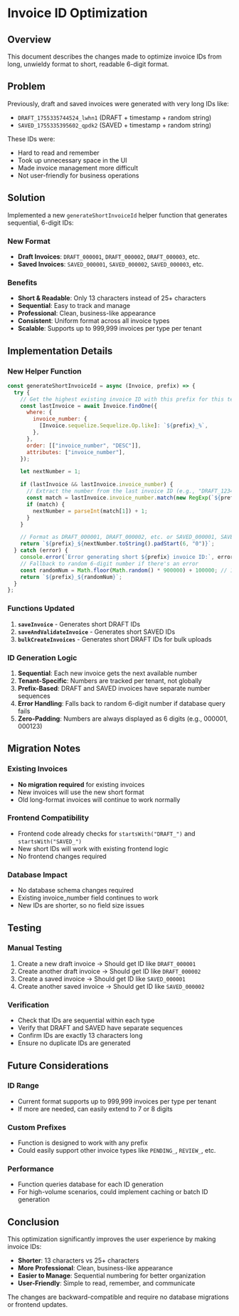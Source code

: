 # Invoice ID Optimization

## Overview
This document describes the changes made to optimize invoice IDs from long, unwieldy format to short, readable 6-digit format.

## Problem
Previously, draft and saved invoices were generated with very long IDs like:
- `DRAFT_1755335744524_lwhn1` (DRAFT + timestamp + random string)
- `SAVED_1755335395602_qpdk2` (SAVED + timestamp + random string)

These IDs were:
- Hard to read and remember
- Took up unnecessary space in the UI
- Made invoice management more difficult
- Not user-friendly for business operations

## Solution
Implemented a new `generateShortInvoiceId` helper function that generates sequential, 6-digit IDs:

### New Format
- **Draft Invoices**: `DRAFT_000001`, `DRAFT_000002`, `DRAFT_000003`, etc.
- **Saved Invoices**: `SAVED_000001`, `SAVED_000002`, `SAVED_000003`, etc.

### Benefits
- **Short & Readable**: Only 13 characters instead of 25+ characters
- **Sequential**: Easy to track and manage
- **Professional**: Clean, business-like appearance
- **Consistent**: Uniform format across all invoice types
- **Scalable**: Supports up to 999,999 invoices per type per tenant

## Implementation Details

### New Helper Function
```javascript
const generateShortInvoiceId = async (Invoice, prefix) => {
  try {
    // Get the highest existing invoice ID with this prefix for this tenant
    const lastInvoice = await Invoice.findOne({
      where: {
        invoice_number: {
          [Invoice.sequelize.Sequelize.Op.like]: `${prefix}_%`,
        },
      },
      order: [["invoice_number", "DESC"]],
      attributes: ["invoice_number"],
    });

    let nextNumber = 1;

    if (lastInvoice && lastInvoice.invoice_number) {
      // Extract the number from the last invoice ID (e.g., "DRAFT_123456" -> 123456)
      const match = lastInvoice.invoice_number.match(new RegExp(`${prefix}_(\\d+)`));
      if (match) {
        nextNumber = parseInt(match[1]) + 1;
      }
    }

    // Format as DRAFT_000001, DRAFT_000002, etc. or SAVED_000001, SAVED_000002, etc.
    return `${prefix}_${nextNumber.toString().padStart(6, "0")}`;
  } catch (error) {
    console.error(`Error generating short ${prefix} invoice ID:`, error);
    // Fallback to random 6-digit number if there's an error
    const randomNum = Math.floor(Math.random() * 900000) + 100000; // 100000 to 999999
    return `${prefix}_${randomNum}`;
  }
};
```

### Functions Updated
1. **`saveInvoice`** - Generates short DRAFT IDs
2. **`saveAndValidateInvoice`** - Generates short SAVED IDs  
3. **`bulkCreateInvoices`** - Generates short DRAFT IDs for bulk uploads

### ID Generation Logic
1. **Sequential**: Each new invoice gets the next available number
2. **Tenant-Specific**: Numbers are tracked per tenant, not globally
3. **Prefix-Based**: DRAFT and SAVED invoices have separate number sequences
4. **Error Handling**: Falls back to random 6-digit number if database query fails
5. **Zero-Padding**: Numbers are always displayed as 6 digits (e.g., 000001, 000123)

## Migration Notes

### Existing Invoices
- **No migration required** for existing invoices
- New invoices will use the new short format
- Old long-format invoices will continue to work normally

### Frontend Compatibility
- Frontend code already checks for `startsWith("DRAFT_")` and `startsWith("SAVED_")`
- New short IDs will work with existing frontend logic
- No frontend changes required

### Database Impact
- No database schema changes required
- Existing invoice_number field continues to work
- New IDs are shorter, so no field size issues

## Testing

### Manual Testing
1. Create a new draft invoice → Should get ID like `DRAFT_000001`
2. Create another draft invoice → Should get ID like `DRAFT_000002`
3. Create a saved invoice → Should get ID like `SAVED_000001`
4. Create another saved invoice → Should get ID like `SAVED_000002`

### Verification
- Check that IDs are sequential within each type
- Verify that DRAFT and SAVED have separate sequences
- Confirm IDs are exactly 13 characters long
- Ensure no duplicate IDs are generated

## Future Considerations

### ID Range
- Current format supports up to 999,999 invoices per type per tenant
- If more are needed, can easily extend to 7 or 8 digits

### Custom Prefixes
- Function is designed to work with any prefix
- Could easily support other invoice types like `PENDING_`, `REVIEW_`, etc.

### Performance
- Function queries database for each ID generation
- For high-volume scenarios, could implement caching or batch ID generation

## Conclusion
This optimization significantly improves the user experience by making invoice IDs:
- **Shorter**: 13 characters vs 25+ characters
- **More Professional**: Clean, business-like appearance
- **Easier to Manage**: Sequential numbering for better organization
- **User-Friendly**: Simple to read, remember, and communicate

The changes are backward-compatible and require no database migrations or frontend updates.
